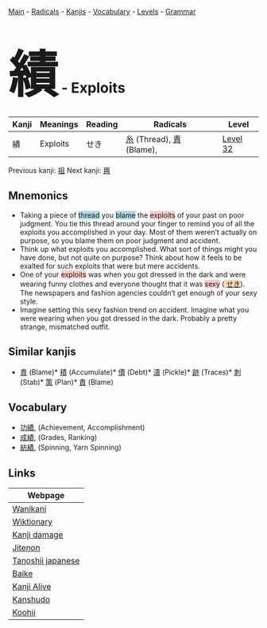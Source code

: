 <style> bigfont {font-size: 100px}</style>
[Main](../index.md) -
[Radicals](../radicals.md) -
[Kanjis](../kanjis.md) -
[Vocabulary](../vocabulary.md) -
[Levels](../levels.md) -
[Grammar](../grammar.md)
# <bigfont> 績</bigfont> - Exploits 

| Kanji | Meanings | Reading | Radicals | Level |
| --- | --- | --- | --- | --- |
| 績 | Exploits | せき | [糸](../radicals/糸.md) (Thread), [責](../radicals/責.md) (Blame),  | [Level 32](../levels/wk_level32.md) |

Previous kanji: [祖](祖.md) Next kanji: [興](興.md) 

## Mnemonics
 * Taking a piece of <span style="background-color:#ADD8E6"> thread</span> you <span style="background-color:#ADD8E6"> blame</span> the <span style="background-color:#ffcccb"> exploits</span> of your past on poor judgment. You tie this thread around your finger to remind you of all the exploits you accomplished in your day. Most of them weren’t actually on purpose, so you blame them on poor judgment and accident.
* Think up what exploits you accomplished. What sort of things might you have done, but not quite on purpose? Think about how it feels to be exalted for such exploits that were but mere accidents.
* One of your <span style="background-color:#ffcccb"> exploits</span> was when you got dressed in the dark and were wearing funny clothes and everyone thought that it was <span style="background-color:#ffcccb"> sexy</span> (<span style="background-color:#fed8b1"> [せき](https://jisho.org/search/せき)</span>). The newspapers and fashion agencies couldn’t get enough of your sexy style.
* Imagine setting this sexy fashion trend on accident. Imagine what you were wearing when you got dressed in the dark. Probably a pretty strange, mismatched outfit.


## Similar kanjis
 * [責](責.md) (Blame)* [積](積.md) (Accumulate)* [債](債.md) (Debt)* [漬](漬.md) (Pickle)* [跡](跡.md) (Traces)* [刺](刺.md) (Stab)* [策](策.md) (Plan)* [責](責.md) (Blame)


## Vocabulary
 * [功績](../vocabulary/績.md), (Achievement, Accomplishment)
* [成績](../vocabulary/績.md), (Grades, Ranking)
* [紡績](../vocabulary/績.md), (Spinning, Yarn Spinning)



## Links 

| Webpage |
| --- |
| [Wanikani          ](https://www.wanikani.com/kanji/績) |
| [Wiktionary        ](https://en.wiktionary.org/wiki/績) |
| [Kanji damage      ](http://www.kanjidamage.com/kanji/search?utf8=✓&q=績) |
| [Jitenon           ](https://jitenon.com/kanji/績) |
| [Tanoshii japanese ](https://www.tanoshiijapanese.com/dictionary/kanji.cfm?k=績) |
| [Baike             ](https://baike.baidu.com/item/績) |
| [Kanji Alive       ](https://app.kanjialive.com/績) |
| [Kanshudo          ](https://www.kanshudo.com/searchmn?q=績) |
| [Koohii            ](https://kanji.koohii.com/study/kanji/績) |
